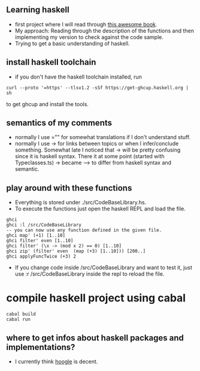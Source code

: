## Learning haskell

- first project where I will read through [this awesome
  book](http://learnyouahaskell.com/).
- My approach: Reading through the description of the functions and then
  implementing my version to check against the code sample.
- Trying to get a basic understanding of haskell.

## install haskell toolchain
- if you don't have the haskell toolchain installed, run
```shell
curl --proto '=https' --tlsv1.2 -sSf https://get-ghcup.haskell.org | sh
```
to get ghcup and install the tools.

## semantics of my comments
- normally I use ="" for somewhat translations if I don't understand stuff.
- normally I use -> for links between topics or when I infer/conclude something.
  Somewhat late I noticed that -> will be pretty confusing since it is haskell
syntax. There it at some point (started with Typeclasses.ts) -> became --> to
differ from haskell syntax and semantic.

## play around with these functions
- Everything is stored under ./src/CodeBaseLibrary.hs.
- To execute the functions just open the haskell REPL and load the file.
```shell
ghci
ghci :l /src/CodeBaseLibrary
-- you can now use any function defined in the given file.
ghci map' (+1) [1..10]
ghci filter' even [1..10]
ghci filter' (\x -> (mod x 2) == 0) [1..10]
ghci zip' (filter' even  (map (+3) [1..10])) [200..]
ghci applyFuncTwice (+3) 2
```
- If you change code inside /src/CodeBaseLibrary and want to test it, just use
  :r /src/CodeBaseLibrary inside the repl to reload the file.


# compile haskell project using cabal
```shell
cabal build
cabal run
```

## where to get infos about haskell packages and implementations?
- I currently think [hoogle](https://hoogle.haskell.org/) is decent.

